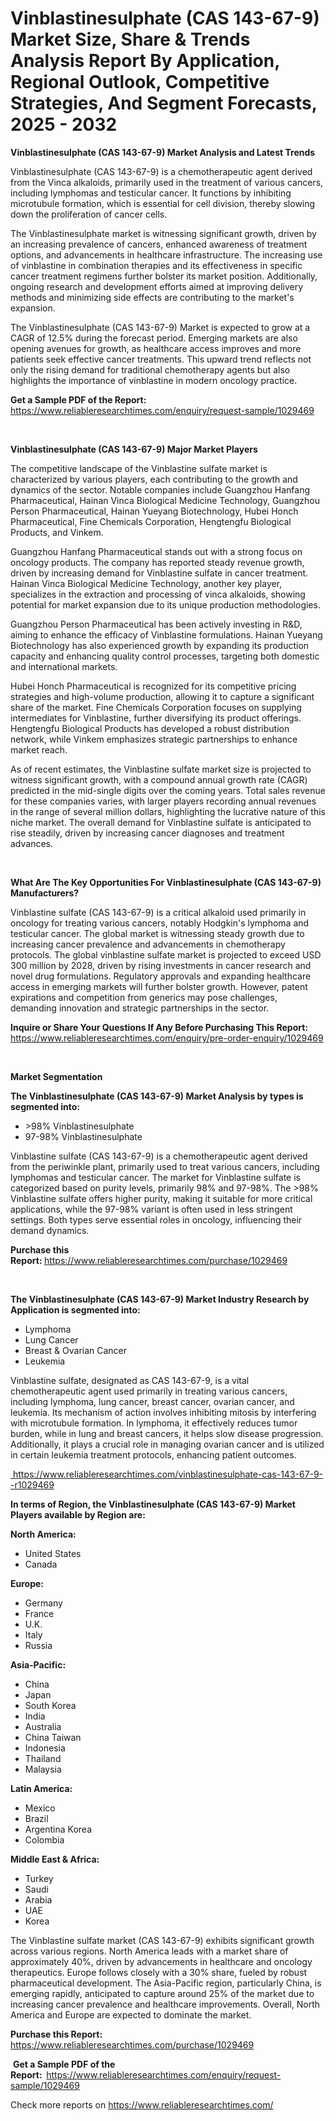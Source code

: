 <p><h1>Vinblastinesulphate (CAS 143-67-9) Market Size, Share & Trends Analysis Report By Application, Regional Outlook, Competitive Strategies, And Segment Forecasts, 2025 - 2032</h1></p><p><strong>Vinblastinesulphate (CAS 143-67-9) Market Analysis and Latest Trends</strong></p>
<p><p>Vinblastinesulphate (CAS 143-67-9) is a chemotherapeutic agent derived from the Vinca alkaloids, primarily used in the treatment of various cancers, including lymphomas and testicular cancer. It functions by inhibiting microtubule formation, which is essential for cell division, thereby slowing down the proliferation of cancer cells. </p><p>The Vinblastinesulphate market is witnessing significant growth, driven by an increasing prevalence of cancers, enhanced awareness of treatment options, and advancements in healthcare infrastructure. The increasing use of vinblastine in combination therapies and its effectiveness in specific cancer treatment regimens further bolster its market position. Additionally, ongoing research and development efforts aimed at improving delivery methods and minimizing side effects are contributing to the market's expansion.</p><p>The Vinblastinesulphate (CAS 143-67-9) Market is expected to grow at a CAGR of 12.5% during the forecast period. Emerging markets are also opening avenues for growth, as healthcare access improves and more patients seek effective cancer treatments. This upward trend reflects not only the rising demand for traditional chemotherapy agents but also highlights the importance of vinblastine in modern oncology practice.</p></p>
<p><strong>Get a Sample PDF of the Report:&nbsp;</strong> <a href="https://www.reliableresearchtimes.com/enquiry/request-sample/1029469?utm_campaign=3137&utm_medium=2&utm_source=Github&utm_content=ia&utm_term=21032025&utm_id=vinblastinesulphate-cas-143-67-9">https://www.reliableresearchtimes.com/enquiry/request-sample/1029469</a></p>
<p>&nbsp;</p>
<p><strong>Vinblastinesulphate (CAS 143-67-9) Major Market Players</strong></p>
<p><p>The competitive landscape of the Vinblastine sulfate market is characterized by various players, each contributing to the growth and dynamics of the sector. Notable companies include Guangzhou Hanfang Pharmaceutical, Hainan Vinca Biological Medicine Technology, Guangzhou Person Pharmaceutical, Hainan Yueyang Biotechnology, Hubei Honch Pharmaceutical, Fine Chemicals Corporation, Hengtengfu Biological Products, and Vinkem.</p><p>Guangzhou Hanfang Pharmaceutical stands out with a strong focus on oncology products. The company has reported steady revenue growth, driven by increasing demand for Vinblastine sulfate in cancer treatment. Hainan Vinca Biological Medicine Technology, another key player, specializes in the extraction and processing of vinca alkaloids, showing potential for market expansion due to its unique production methodologies. </p><p>Guangzhou Person Pharmaceutical has been actively investing in R&D, aiming to enhance the efficacy of Vinblastine formulations. Hainan Yueyang Biotechnology has also experienced growth by expanding its production capacity and enhancing quality control processes, targeting both domestic and international markets.</p><p>Hubei Honch Pharmaceutical is recognized for its competitive pricing strategies and high-volume production, allowing it to capture a significant share of the market. Fine Chemicals Corporation focuses on supplying intermediates for Vinblastine, further diversifying its product offerings. Hengtengfu Biological Products has developed a robust distribution network, while Vinkem emphasizes strategic partnerships to enhance market reach.</p><p>As of recent estimates, the Vinblastine sulfate market size is projected to witness significant growth, with a compound annual growth rate (CAGR) predicted in the mid-single digits over the coming years. Total sales revenue for these companies varies, with larger players recording annual revenues in the range of several million dollars, highlighting the lucrative nature of this niche market. The overall demand for Vinblastine sulfate is anticipated to rise steadily, driven by increasing cancer diagnoses and treatment advances.</p></p>
<p>&nbsp;</p>
<p><strong>What Are The Key Opportunities For Vinblastinesulphate (CAS 143-67-9) Manufacturers?</strong></p>
<p><p>Vinblastine sulfate (CAS 143-67-9) is a critical alkaloid used primarily in oncology for treating various cancers, notably Hodgkin's lymphoma and testicular cancer. The global market is witnessing steady growth due to increasing cancer prevalence and advancements in chemotherapy protocols. The global vinblastine sulfate market is projected to exceed USD 300 million by 2028, driven by rising investments in cancer research and novel drug formulations. Regulatory approvals and expanding healthcare access in emerging markets will further bolster growth. However, patent expirations and competition from generics may pose challenges, demanding innovation and strategic partnerships in the sector.</p></p>
<p><strong>Inquire or Share Your Questions If Any Before Purchasing This Report:</strong> <a href="https://www.reliableresearchtimes.com/enquiry/pre-order-enquiry/1029469?utm_campaign=3137&utm_medium=2&utm_source=Github&utm_content=ia&utm_term=21032025&utm_id=vinblastinesulphate-cas-143-67-9">https://www.reliableresearchtimes.com/enquiry/pre-order-enquiry/1029469</a></p>
<p>&nbsp;</p>
<p><strong>Market Segmentation</strong></p>
<p><strong>The Vinblastinesulphate (CAS 143-67-9) Market Analysis by types is segmented into:</strong></p>
<p><ul><li>>98% Vinblastinesulphate</li><li>97-98% Vinblastinesulphate</li></ul></p>
<p><p>Vinblastine sulfate (CAS 143-67-9) is a chemotherapeutic agent derived from the periwinkle plant, primarily used to treat various cancers, including lymphomas and testicular cancer. The market for Vinblastine sulfate is categorized based on purity levels, primarily 98% and 97-98%. The >98% Vinblastine sulfate offers higher purity, making it suitable for more critical applications, while the 97-98% variant is often used in less stringent settings. Both types serve essential roles in oncology, influencing their demand dynamics.</p></p>
<p><strong>Purchase this Report:&nbsp;</strong><a href="https://www.reliableresearchtimes.com/purchase/1029469?utm_campaign=3137&utm_medium=2&utm_source=Github&utm_content=ia&utm_term=21032025&utm_id=vinblastinesulphate-cas-143-67-9">https://www.reliableresearchtimes.com/purchase/1029469</a></p>
<p>&nbsp;</p>
<p><strong>The Vinblastinesulphate (CAS 143-67-9) Market Industry Research by Application is segmented into:</strong></p>
<p><ul><li>Lymphoma</li><li>Lung Cancer</li><li>Breast & Ovarian Cancer</li><li>Leukemia</li></ul></p>
<p><p>Vinblastine sulfate, designated as CAS 143-67-9, is a vital chemotherapeutic agent used primarily in treating various cancers, including lymphoma, lung cancer, breast cancer, ovarian cancer, and leukemia. Its mechanism of action involves inhibiting mitosis by interfering with microtubule formation. In lymphoma, it effectively reduces tumor burden, while in lung and breast cancers, it helps slow disease progression. Additionally, it plays a crucial role in managing ovarian cancer and is utilized in certain leukemia treatment protocols, enhancing patient outcomes.</p></p>
<p><a href="https://www.reliableresearchtimes.com/vinblastinesulphate-cas-143-67-9--r1029469?utm_campaign=3137&utm_medium=2&utm_source=Github&utm_content=ia&utm_term=21032025&utm_id=vinblastinesulphate-cas-143-67-9">&nbsp;https://www.reliableresearchtimes.com/vinblastinesulphate-cas-143-67-9--r1029469</a></p>
<p><strong>In terms of Region, the Vinblastinesulphate (CAS 143-67-9) Market Players available by Region are:</strong></p>
<p>
    <p> <strong> North America: </strong>
        <ul>
            <li>United States</li>
            <li>Canada</li>
        </ul>
        </p> 
    <p> <strong> Europe: </strong>
        <ul>
            <li>Germany</li>
            <li>France</li>
            <li>U.K.</li>
            <li>Italy</li>
            <li>Russia</li>
        </ul>
        </p> 
    <p> <strong> Asia-Pacific: </strong>
        <ul>
            <li>China</li>
            <li>Japan</li>
            <li>South Korea</li>
            <li>India</li>
            <li>Australia</li>
            <li>China Taiwan</li>
            <li>Indonesia</li>
            <li>Thailand</li>
            <li>Malaysia</li>
        </ul>
        </p> 
    <p> <strong> Latin America: </strong>
        <ul>
            <li>Mexico</li>
            <li>Brazil</li>
            <li>Argentina Korea</li>
            <li>Colombia</li>
        </ul>
        </p> 
    <p> <strong> Middle East & Africa: </strong>
        <ul>
            <li>Turkey</li>
            <li>Saudi</li>
            <li>Arabia</li>
            <li>UAE</li>
            <li>Korea</li>
        </ul>
    </p>
    </p>
<p><p>The Vinblastine sulfate market (CAS 143-67-9) exhibits significant growth across various regions. North America leads with a market share of approximately 40%, driven by advancements in healthcare and oncology therapeutics. Europe follows closely with a 30% share, fueled by robust pharmaceutical development. The Asia-Pacific region, particularly China, is emerging rapidly, anticipated to capture around 25% of the market due to increasing cancer prevalence and healthcare improvements. Overall, North America and Europe are expected to dominate the market.</p></p>
<p><strong>Purchase this Report: </strong><a href="https://www.reliableresearchtimes.com/purchase/1029469?utm_campaign=3137&utm_medium=2&utm_source=Github&utm_content=ia&utm_term=21032025&utm_id=vinblastinesulphate-cas-143-67-9">https://www.reliableresearchtimes.com/purchase/1029469</a></p>
<p>&nbsp;<strong>Get a Sample PDF of the Report:&nbsp;&nbsp;</strong><a href="https://www.reliableresearchtimes.com/enquiry/request-sample/1029469?utm_campaign=3137&utm_medium=2&utm_source=Github&utm_content=ia&utm_term=21032025&utm_id=vinblastinesulphate-cas-143-67-9">https://www.reliableresearchtimes.com/enquiry/request-sample/1029469</a></p>
<p><strong></strong></p>
<p>Check more reports on <a href="https://www.reliableresearchtimes.com/?utm_campaign=3137&utm_medium=2&utm_source=Github&utm_content=ia&utm_term=21032025&utm_id=vinblastinesulphate-cas-143-67-9">https://www.reliableresearchtimes.com/</a></p>